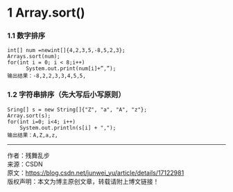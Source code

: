 # 1 Array.sort()
### 1.1 数字排序
    int[] num =newint[]{4,2,3,5,-8,5,2,3};  
    Arrays.sort(num); 
    for(int i = 0; i < 8;i++) 
          System.out.print(num[i]+”,”); 
    输出结果：-8,2,2,3,3,4,5,5,
    
### 1.2 字符串排序（先大写后小写原则）
    Sring[] s = new String[]{"Z", "a", "A", "z"};
    Array.sort(s);
    for(int i=0; i<4; i++)
        System.out.println(s[i] + ",");
    输出结果：A,Z,a,z,



--------------------- 
作者：残舞乱步  
来源：CSDN  
原文：https://blog.csdn.net/junwei_yu/article/details/17122981  
版权声明：本文为博主原创文章，转载请附上博文链接！  
